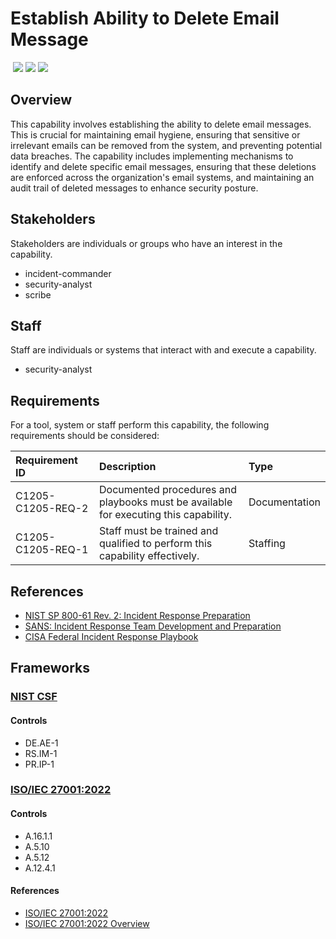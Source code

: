 # Establish Ability to Delete Email Message
&nbsp;![](https://img.shields.io/badge/ID-C1205-blue)&nbsp;![](https://img.shields.io/badge/Phase-Preparation_%28P0001%29-blue)&nbsp;![](https://img.shields.io/badge/Category-Email-blue)
## Overview
This capability involves establishing the ability to delete email messages. This is crucial for maintaining email hygiene, ensuring that sensitive or irrelevant emails can be removed from the system, and preventing potential data breaches. The capability includes implementing mechanisms to identify and delete specific email messages, ensuring that these deletions are enforced across the organization's email systems, and maintaining an audit trail of deleted messages to enhance security posture.

## Stakeholders
Stakeholders are individuals or groups who have an interest in the capability.

- incident-commander
- security-analyst
- scribe

## Staff
Staff are individuals or systems that interact with and execute a capability.

- security-analyst

## Requirements
For a tool, system or staff perform this capability, the following requirements should be considered:

| Requirement ID | Description | Type |
| :--- | :--- | :--- |
| C1205-C1205-REQ-2 | Documented procedures and playbooks must be available for executing this capability. | Documentation|
| C1205-C1205-REQ-1 | Staff must be trained and qualified to perform this capability effectively. | Staffing|

## References

- [NIST SP 800-61 Rev. 2: Incident Response Preparation](https://csrc.nist.gov/publications/detail/sp/800-61/rev-2/final)
- [SANS: Incident Response Team Development and Preparation](https://www.sans.org/white-papers/33901/)
- [CISA Federal Incident Response Playbook](https://www.cisa.gov/sites/default/files/publications/Federal_Government_Cybersecurity_Incident_and_Vulnerability_Response_Playbooks_508C.pdf)
## Frameworks
### [NIST CSF](../frameworks/F0003.md)

#### Controls

- DE.AE-1 
- RS.IM-1 
- PR.IP-1 

### [ISO/IEC 27001:2022](../frameworks/F0002.md)

#### Controls

- A.16.1.1 
- A.5.10 
- A.5.12 
- A.12.4.1 

#### References

- [ISO/IEC 27001:2022](https://www.iso.org/standard/82875.html)
- [ISO/IEC 27001:2022 Overview](https://www.iso.org/isoiec-27001-information-security.html)